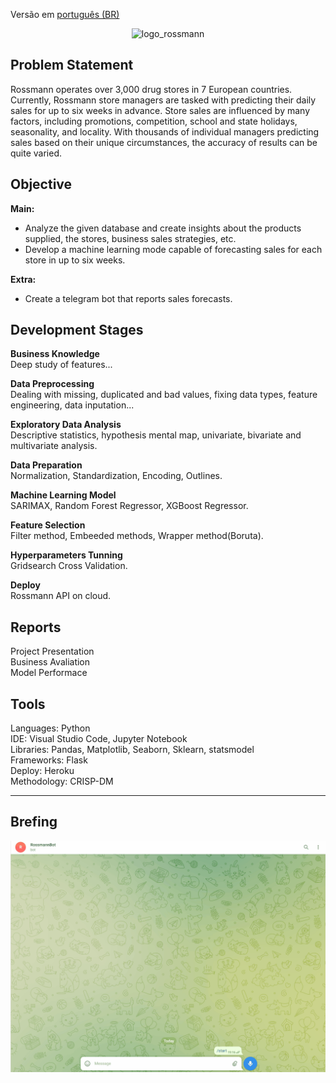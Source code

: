 Versão em  [português (BR)](https://github.com/alyssonvidal/Rossmann-Sales-Forecast/blob/main/referenses/README_PT.md)

<center><img src="/images/logo_rossmann.jpg " alt="logo_rossmann" width="450"/></center>

## Problem Statement

Rossmann operates over 3,000 drug stores in 7 European countries. Currently, Rossmann store managers are tasked with predicting their daily sales for up to six weeks in advance. Store sales are influenced by many factors, including promotions, competition, school and state holidays, seasonality, and locality. With thousands of individual managers predicting sales based on their unique circumstances, the accuracy of results can be quite varied.

## Objective
**Main:**
* Analyze the given database and create insights about the products supplied, the stores, business sales strategies, etc.
* Develop a machine learning mode capable of forecasting sales for each store in up to six weeks.

**Extra:**    
* Create a telegram bot that reports sales forecasts.

## Development Stages
**Business Knowledge**<br>
Deep study of features...

**Data Preprocessing**<br>
Dealing with missing, duplicated and bad values, fixing data types, feature engineering, data inputation...

**Exploratory Data Analysis**<br>
Descriptive statistics, hypothesis mental map, univariate, bivariate and multivariate analysis.

**Data Preparation**<br>
Normalization, Standardization, Encoding, Outlines.

**Machine Learning Model**<br>
SARIMAX, Random Forest Regressor, XGBoost Regressor.

**Feature Selection**<br>
Filter method, Embeeded methods, Wrapper method(Boruta).

**Hyperparameters Tunning**<br>
Gridsearch Cross Validation.
    
**Deploy**<br>
Rossmann API on cloud.
    
## Reports
Project Presentation<br>
Business Avaliation<br>
Model Performace<br>

## Tools
Languages: Python<br>
IDE: Visual Studio Code, Jupyter Notebook<br>
Libraries: Pandas, Matplotlib, Seaborn, Sklearn, statsmodel<br>
Frameworks: Flask<br>
Deploy: Heroku<br>
Methodology: CRISP-DM<br>

*** 

## Brefing 


<div align="center">
<img src="images/rossmann_telegram_bot.gif" width="600px">
</div>
